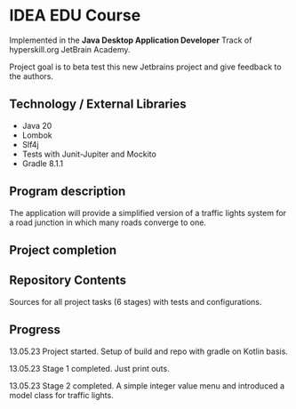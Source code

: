 # IDEA EDU Course

Implemented in the <b>Java Desktop Application Developer</b> Track of hyperskill.org JetBrain Academy.  

Project goal is to beta test this new Jetbrains project and give feedback to the authors.

## Technology / External Libraries

- Java 20
- Lombok
- Slf4j
- Tests with Junit-Jupiter and Mockito
- Gradle 8.1.1

## Program description

The application will provide a simplified version of a traffic lights system for a road junction in which many roads
converge to one.

## Project completion

[//]: # (Project was completed on 29.04.23.)

## Repository Contents

Sources for all project tasks (6 stages) with tests and configurations.

## Progress

13.05.23 Project started. Setup of build and repo with gradle on Kotlin basis.

13.05.23 Stage 1 completed. Just print outs.

13.05.23 Stage 2 completed. A simple integer value menu and introduced a model class for traffic lights.